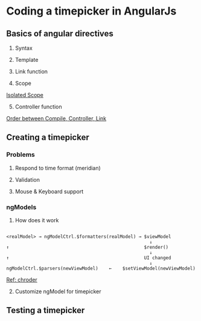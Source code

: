 # Coding a timepicker in AngularJs

## Basics of angular directives

1. Syntax

2. Template

3. Link function

4. Scope

  [Isolated Scope](http://www.bennadel.com/blog/2725-how-scope-broadcast-interacts-with-isolate-scopes-in-angularjs.htm)  

5. Controller function
  
  [Order between Compile, Controller, Link](http://jasonmore.net/angular-js-directives-difference-controller-link/)  



## Creating a timepicker

### Problems

1. Respond to time format (meridian)

2. Validation

3. Mouse & Keyboard support

### ngModels 

1. How does it work

  ``` 
  
  <realModel> → ngModelCtrl.$formatters(realModel) → $viewModel
                                                       ↓
  ↑                                                  $render()
                                                       ↓
  ↑                                                  UI changed
                                                       ↓
  ngModelCtrl.$parsers(newViewModel)    ←    $setViewModel(newViewModel)
  
  ```
  
  [Ref: chroder](http://www.chroder.com/2014/02/01/using-ngmodelcontroller-with-custom-directives/)

2. Customize ngModel for timepicker

## Testing a timepicker

